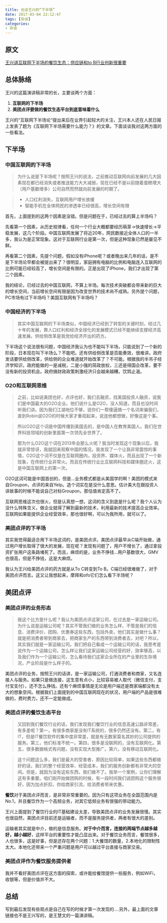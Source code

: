 ```yaml
---
title: 也谈王兴的“下半场”
date: 2017-03-04 22:12:47
tags: [杂谈]
categories:
- 杂谈
---
```


## 原文 
[王兴讲互联网下半场的餐饮生态：供应链和to B行业创新很重要](http://weibo.com/ttarticle/p/show?id=2309351000574081137600354486)
## 总体脉络
王兴的这篇演讲稿非常的长，主要谈两个方面：

 1. **互联网的下半场**
 2. **美团点评要做的餐饮生态平台到底意味着什么**

王兴的“互联网下半场论“提出来后在业界引起较大的关注，王兴本人还在人民日报上发表了题为《互联网下半场需要什么能力？》的文章。下面谈谈我对这两方面的一些看法。

## 下半场
### 中国互联网的下半场
> 为什么说是下半场呢？按照王兴的说法，之前推动互联网向前发展的几大因素现在都已经消失或者推送能力大大减弱，现在已经不是以前随着蛋糕增大（用户基数增多）公司自然而然就向前发展的时期了。

> * 人口红利消失，互联网用户增长放缓
> * 智能手机在全体网民的渗透率已经很高，增长空间有限

首先，上面提到的这两个因素是没错。但是问题在于，已经过去的算上半场吗？

先看第一个因素，从历史规律看，任何一个行业大概都要经历萌芽->快速增长->平稳发展，这几个阶段。中国互联网发展了将近20年，网民数接近全体人口的一半多，我认为是正常现象。这对于互联网行业是第一次，但是这种现象已然是屡见不鲜。

再看第二个因素，先提个问题，假如没有iPhone呢？或者晚出来几年的话，是不是下半场论早都会被提出来了？很明显，家庭拥有电脑的比例和电脑连入互联网的比例可能已经较高了，增长空间是有限的。正是出现了iPhone，我们才出现了第二个因素。

我的结论，已经过去的中国互联网，不算上半场。每次技术突破都会带来新的巨大的增长空间，当前增长空间有限是因为改变世界的技术尚不成熟。另外提个问题，PC市场有过下半场吗？美国互联网有下半场吗？

### 中国经济的下半场
> 其实中国互联网的下半场类似，中国经济已经到了转型的关键时刻，经过几十年的发展，靠人口红利和经济全球化的发展模式已经不能继续支撑经济高速发展。供给侧改革是我党给经济开出的药方。

下半场这个说法很有问题，中国经济我认为也不能叫下半场，只能说到了一个新的阶段，日本现在叫下半场么？不能吧。还有供给侧改革是否能奏效，很难讲。政府发话要供给侧改革，供给侧的企业难道就开始改革了？不可能。根据我的半吊子经济学知识，政府能做的一是减税，二是小强的简政放权，三还是得国企改革，要不没有新的投资机会。政府搞财政政策刺激经济只会越来越糟，饮鸩止渴。

### O2O和互联网思维
> 之前，比如说美团也好，点评也好，我们去融资，找美国投资人融资，说我们是中国最大的O2O企业。他们说什么是O2O，没人知道，而且也没时间听我们讲。因为我们江湖地位不够，说你们一帮傻逼搞一个名词来骗我们，直到Robin说O2O的时候大家才重视起来，说连他都想做，好像这是个事。

> 所以O2O这个词是中国传播到美国去的，是中国人在教育美国人。我们在世界科技领域的创新里面第一次领先全世界了。

> 那为什么O2O这个词在2013年会那么火呢？我当时发现这个现象以后，我就非常惊讶，我就回来观察中国的情况。我发现了一个让我非常震惊的事情，O2O这个词不仅是在互联网圈内，投资界、媒体火，而且出现了一个新现象，在传统行业非常火。而且在传统行业比互联网科技和媒体圈还火，这是中国互联网上的第一次。

O2O这词可能是中国首创的，但是...业务模式都是从美国学的啊！美团的模式来自Groupon，点评的来自Yelp。造个词实在是没什么意思。估计美大在跟投资人讲故事的时候不能说自己对标Groupon，那估值肯定高不了。

互联网思维这次也很火，但是认真想一想，这词的含义到底是什么呢？我个人认为没什么特殊含义，做企业就得了解到最新的技术，利用最新的技术提高企业效率。互联网如果能提供企业经营效率，那也很好啊，可以为我所用，就可以了。

### 美团点评的下半场
其实我觉得最适合用下半场这词的，是美团点评。美团点评最早从C端开始做，通过用户增长取得了很大的发展，现在呢？发现有问题了，用户不增长了，通过拿投资扩张用户这条路堵死了。而且，麻烦的是，业务不挣钱...用户基数很大，GMV也很高，但是不挣钱，这是大麻烦。

我认为王兴给美团点评的药方就是从To C转变到To B。C端已经很难做了，对于美团点评而言。这又让我想起来，摩拜和ofo它们怎么看下半场呢？

## 美团点评

### 美团点评的业务形态
> 我这个比方是什么呢？我认为美团点评这家公司，在过去是一家运输公司。为什么说是运输公司呢？其实不管我们做的业务怎么样，不管是我们的信息、消费评价、团购、优惠券这些东西，包括外卖，他们其实是做什么事？就是把消费者带到商家去，把商家生产的东西带到消费者去，对吧？所以，其实我们就是一家运输公司。我们把自己看成一个运输公司的话，我思考是说作为一个运输公司，怎么样让我们这家运输公司经营的好，效率够高，以及我们作为一个运输公司，怎么看待我们这家企业所在的产业里的生存境况，产业阶段是什么样子的。

美团点评的业务，按照王兴的话讲，是一家运输公司，打通消费者和商家，又名连接人与服务。如果只是做连接，这生意有点小，比较容易被人取代（微信支付，支付宝支付），还不怎么挣钱。还有个麻烦事情是无论是用户端还是商家端都没有太大的想象空间。根据我们上面提到的中国互联网现在的状况，用户端的产品是很难做的，费时费力，还不一定能做成。

### 美团点评的餐饮生态平台
> 又回到我们餐饮行业的话，我们发现我们餐饮行业的信息高速公路非常差，有多差呢？第一，有很多商家是没有IT系统的，很多仍然还没有。第二，有IT，但是IT餐饮软件的集中度非常差，就是有无数家莫名其妙的公司提供的服务。第三，他们标准不统一。第四，很多是没联网的，没有互联网化。第五，很多数据格式有问题，没有实现大型推广。第六，没有移动互联网化。

> 这个问题这么多，我们是最大的受害者，原因比较简单，如果这些东西都做好的话，我们的整个经营效率、经营成本，我们的服务创新都有非常大的空间。但是，就因为没有这些东西，我们做不了。我举一个案例，让你们理解这有多重要。咱们刚开始做团购的时候，有一段时间我们说团购这个服务很好，因为加点折扣，你给商家引流，给消费者带来优惠。

**餐饮**对于美团点评而言，是非常非常重要的。因为只有这项业务在全国范围内是No.1，并且餐饮作为一个高频业务，对其它低频业务有很强的带动能力。

王兴上面提到了餐饮行业的IT基础建设太差，导致美团点评的业务发展很慢。其实也很自然，美团点评目前还是运输者，而不是服务提供者，两者有很大的差别。

运输者其实就是中介，做的是信息服务。**对于中介而言，连接的两端节点越多越好，越小越好**，这样平台的重要性才能凸显出来。对于餐饮业务而言，餐馆很多，人也很多，这是好事，但是还存在两个问题：1.大餐馆的数量，2.本地化的限制性太大。本地化还带来一个严重问题是用户可以越过平台直接与商家交易。

### 美团点评作为餐饮服务提供者
我并不看好美团点评在这方面的探索，或许能给餐馆提供一些服务，例如WiFi，收银等，但是价值并不大。

## 总结
写到最后发现有些观点是自己在写的时候才第一次发现的....另外，最上面的文章链接也不是王兴写的，是王慧文的一篇演讲稿。